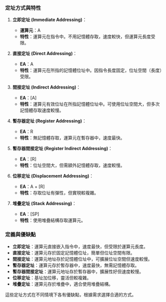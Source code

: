 
### 定址方式與特性
1. **立即定址 (Immediate Addressing)**：
   - **運算元**：A
   - **特性**：運算元在指令中。不用記憶體存取，速度較快，但運算元長度受限。

2. **直接定址 (Direct Addressing)**：
   - **EA**：A
   - **特性**：運算元在所指的記憶體位址中。因指令長度固定，位址空間（長度）受限。

3. **間接定址 (Indirect Addressing)**：
   - **EA**：\[A\]
   - **特性**：運算元有效位址在所指記憶體位址中。可使用位址空間大，但多次記憶體存取速度較慢。

4. **暫存器定址 (Register Addressing)**：
   - **EA**：R
   - **特性**：無記憶體存取，運算元在暫存器中，速度最快。

5. **暫存器間接定址 (Register Indirect Addressing)**：
   - **EA**：\[R\]
   - **特性**：位址空間大，但需額外記憶體存取，速度較慢。

6. **位移定址 (Displacement Addressing)**：
   - **EA**：A + \[R\]
   - **特性**：存取位址有彈性，但實現較複雜。

7. **堆疊定址 (Stack Addressing)**：
   - **EA**：\[SP\]
   - **特性**：使用堆疊結構存取運算元。

### 定義與優缺點
- **立即定址**：運算元直接嵌入指令中，速度最快，但受限於運算元長度。
- **直接定址**：運算元存於固定記憶體位址，簡單但位址空間有限。
- **間接定址**：運算元地址存於記憶體位址中，可擴展位址空間但速度較慢。
- **暫存器定址**：運算元存於暫存器中，速度最快，無需記憶體存取。
- **暫存器間接定址**：運算元地址存於暫存器中，擴展性好但速度較慢。
- **位移定址**：基址加位移，靈活但較複雜。
- **堆疊定址**：運算元存於堆疊中，適合使用堆疊結構。

這些定址方式在不同情境下各有優缺點，根據需求選擇合適的方式。